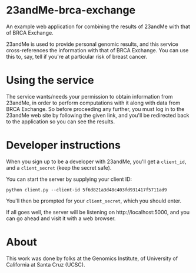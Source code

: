 # 23andMe-brca-exchange

An example web application for combining the results of 23andMe with that of BRCA Exchange.

23andMe is used to provide personal genomic results, and this service cross-references the information with that of BRCA Exchange.  You can use this to, say, tell if you're at particular risk of breast cancer.

# Using the service

The service wants/needs your permission to obtain information from 23andMe, in order to perform computations with it along with data from BRCA Exchange.  So before proceeding any further, you must log in to the 23andMe web site by following the given link, and you'll be redirected back to the application so you can see the results.

# Developer instructions

When you sign up to be a developer with 23andMe, you'll get a `client_id`, and a `client_secret` (keep the secret safe).

You can start the server by supplying your client ID:

```
python client.py --client-id 5f6d821a3d48c403fd931417f5711ad9
```

You'll then be prompted for your `client_secret`, which you should enter.

If all goes well, the server will be listening on http://localhost:5000, and you can go ahead and visit it with a web browser.


# About

This work was done by folks at the Genomics Institute, of University of California at Santa Cruz (UCSC).
